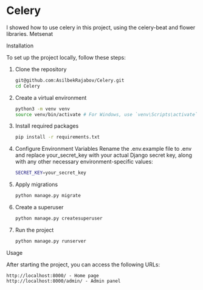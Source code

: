 # Celery
I showed how to use celery in this project, using the celery-beat and flower libraries.
Metsenat

Installation

To set up the project locally, follow these steps:

1. Clone the repository

   ```bash
   git@github.com:AsilbekRajabov/Celery.git
   cd Celery
   ```


2. Create a virtual environment

   ```bash
   python3 -m venv venv
   source venv/bin/activate # For Windows, use `venv\Scripts\activate`
   ```

3. Install required packages

   ```bash
   pip install -r requirements.txt
   ```   

4. Configure Environment Variables
Rename the .env.example file to .env and replace your_secret_key with your actual Django secret key, along with any other necessary environment-specific values:

   ```bash
   SECRET_KEY=your_secret_key
   ```

5. Apply migrations

   ```bash
   python manage.py migrate
   ```

6. Create a superuser

   ```bash
   python manage.py createsuperuser
   ```

7. Run the project

   ```bash
   python manage.py runserver
   ```
   
Usage

After starting the project, you can access the following URLs:

    http://localhost:8000/ - Home page
    http://localhost:8000/admin/ - Admin panel

